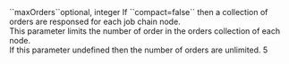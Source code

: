 <tr><td>``maxOrders``</td><td>optional, integer</td>
<td>If ``compact=false`` then a collection of orders are responsed for each job chain node.<br/>
This parameter limits the number of order in the orders collection of each node.<br/>
If this parameter undefined then the number of orders are unlimited.</td>
<td>5</td><td></td></tr>
